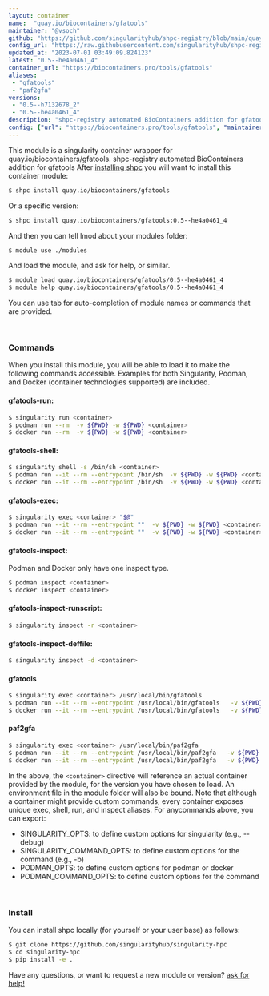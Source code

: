 ```yaml
---
layout: container
name:  "quay.io/biocontainers/gfatools"
maintainer: "@vsoch"
github: "https://github.com/singularityhub/shpc-registry/blob/main/quay.io/biocontainers/gfatools/container.yaml"
config_url: "https://raw.githubusercontent.com/singularityhub/shpc-registry/main/quay.io/biocontainers/gfatools/container.yaml"
updated_at: "2023-07-01 03:49:09.824123"
latest: "0.5--he4a0461_4"
container_url: "https://biocontainers.pro/tools/gfatools"
aliases:
 - "gfatools"
 - "paf2gfa"
versions:
 - "0.5--h7132678_2"
 - "0.5--he4a0461_4"
description: "shpc-registry automated BioContainers addition for gfatools"
config: {"url": "https://biocontainers.pro/tools/gfatools", "maintainer": "@vsoch", "description": "shpc-registry automated BioContainers addition for gfatools", "latest": {"0.5--he4a0461_4": "sha256:64a4f8e6838e2d259ea5da2d3c4001d1254adab364c87a0ee3e75966751810c4"}, "tags": {"0.5--h7132678_2": "sha256:77e9c818a3cb314c50b2ed086aa3e3054dedac0eab3f7d7b3338d8dfa66ddbdd", "0.5--he4a0461_4": "sha256:64a4f8e6838e2d259ea5da2d3c4001d1254adab364c87a0ee3e75966751810c4"}, "docker": "quay.io/biocontainers/gfatools", "aliases": {"gfatools": "/usr/local/bin/gfatools", "paf2gfa": "/usr/local/bin/paf2gfa"}}
---
```


This module is a singularity container wrapper for quay.io/biocontainers/gfatools.
shpc-registry automated BioContainers addition for gfatools
After [installing shpc](#install) you will want to install this container module:


```bash
$ shpc install quay.io/biocontainers/gfatools
```

Or a specific version:

```bash
$ shpc install quay.io/biocontainers/gfatools:0.5--he4a0461_4
```

And then you can tell lmod about your modules folder:

```bash
$ module use ./modules
```

And load the module, and ask for help, or similar.

```bash
$ module load quay.io/biocontainers/gfatools/0.5--he4a0461_4
$ module help quay.io/biocontainers/gfatools/0.5--he4a0461_4
```

You can use tab for auto-completion of module names or commands that are provided.

<br>

### Commands

When you install this module, you will be able to load it to make the following commands accessible.
Examples for both Singularity, Podman, and Docker (container technologies supported) are included.

#### gfatools-run:

```bash
$ singularity run <container>
$ podman run --rm  -v ${PWD} -w ${PWD} <container>
$ docker run --rm  -v ${PWD} -w ${PWD} <container>
```

#### gfatools-shell:

```bash
$ singularity shell -s /bin/sh <container>
$ podman run --it --rm --entrypoint /bin/sh  -v ${PWD} -w ${PWD} <container>
$ docker run --it --rm --entrypoint /bin/sh  -v ${PWD} -w ${PWD} <container>
```

#### gfatools-exec:

```bash
$ singularity exec <container> "$@"
$ podman run --it --rm --entrypoint ""  -v ${PWD} -w ${PWD} <container> "$@"
$ docker run --it --rm --entrypoint ""  -v ${PWD} -w ${PWD} <container> "$@"
```

#### gfatools-inspect:

Podman and Docker only have one inspect type.

```bash
$ podman inspect <container>
$ docker inspect <container>
```

#### gfatools-inspect-runscript:

```bash
$ singularity inspect -r <container>
```

#### gfatools-inspect-deffile:

```bash
$ singularity inspect -d <container>
```


#### gfatools

```bash
$ singularity exec <container> /usr/local/bin/gfatools
$ podman run --it --rm --entrypoint /usr/local/bin/gfatools   -v ${PWD} -w ${PWD} <container> -c " $@"
$ docker run --it --rm --entrypoint /usr/local/bin/gfatools   -v ${PWD} -w ${PWD} <container> -c " $@"
```


#### paf2gfa

```bash
$ singularity exec <container> /usr/local/bin/paf2gfa
$ podman run --it --rm --entrypoint /usr/local/bin/paf2gfa   -v ${PWD} -w ${PWD} <container> -c " $@"
$ docker run --it --rm --entrypoint /usr/local/bin/paf2gfa   -v ${PWD} -w ${PWD} <container> -c " $@"
```



In the above, the `<container>` directive will reference an actual container provided
by the module, for the version you have chosen to load. An environment file in the
module folder will also be bound. Note that although a container
might provide custom commands, every container exposes unique exec, shell, run, and
inspect aliases. For anycommands above, you can export:

 - SINGULARITY_OPTS: to define custom options for singularity (e.g., --debug)
 - SINGULARITY_COMMAND_OPTS: to define custom options for the command (e.g., -b)
 - PODMAN_OPTS: to define custom options for podman or docker
 - PODMAN_COMMAND_OPTS: to define custom options for the command

<br>

### Install

You can install shpc locally (for yourself or your user base) as follows:

```bash
$ git clone https://github.com/singularityhub/singularity-hpc
$ cd singularity-hpc
$ pip install -e .
```

Have any questions, or want to request a new module or version? [ask for help!](https://github.com/singularityhub/singularity-hpc/issues)